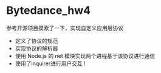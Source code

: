 # Bytedance_hw4

参考开源项目摸索了一下，实现自定义应用层协议

* 定义了协议的规范
* 实现协议的解析器
* 使用 Node.js 的 net 模块实现两个进程基于该协议进行通信
* 使用了inquirer进行用户交互
  !
